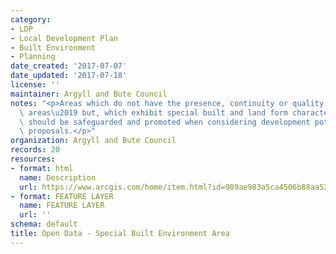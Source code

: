 ```yaml
---
category:
- LDP
- Local Development Plan
- Built Environment
- Planning
date_created: '2017-07-07'
date_updated: '2017-07-18'
license: ''
maintainer: Argyll and Bute Council
notes: "<p>Areas which do not have the presence, continuity or quality of \u2018conservation\
  \ areas\u2019 but, which exhibit special built and land form characteristics which\
  \ should be safeguarded and promoted when considering development potential and\
  \ proposals.</p>"
organization: Argyll and Bute Council
records: 20
resources:
- format: html
  name: Description
  url: https://www.arcgis.com/home/item.html?id=989ae983a5ca4506b88aa52e9e92732c
- format: FEATURE LAYER
  name: FEATURE LAYER
  url: ''
schema: default
title: Open Data - Special Built Environment Area
---
```

